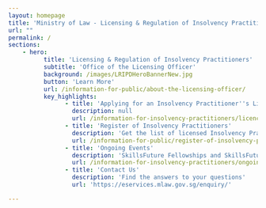 ```yaml
---
layout: homepage
title: 'Ministry of Law - Licensing & Regulation of Insolvency Practitioners'
url: ""
permalink: /
sections:
    - hero:
          title: 'Licensing & Regulation of Insolvency Practitioners'
          subtitle: 'Office of the Licensing Officer'
          background: /images/LRIPDHeroBannerNew.jpg
          button: 'Learn More'
          url: /information-for-public/about-the-licensing-officer/
          key_highlights:
                - title: 'Applying for an Insolvency Practitioner''s Licence'
                  description: null
                  url: /information-for-insolvency-practitioners/licence-application-process/
                - title: 'Register of Insolvency Practitioners'
                  description: 'Get the list of licensed Insolvency Practitioners in Singapore'
                  url: /information-for-public/register-of-insolvency-practitioners/
                - title: 'Ongoing Events'
                  description: 'SkillsFuture Fellowships and SkillsFuture Employer Awards 2022'
                  url: /information-for-insolvency-practitioners/ongoing-events/                
                - title: 'Contact Us'
                  description: 'Find the answers to your questions'
                  url: 'https://eservices.mlaw.gov.sg/enquiry/'

---
```



<!-- Type your notification here - the notification bar will not appear if this is empty. For other changes, refer to _data/homepage.yml to edit the homepage -->


